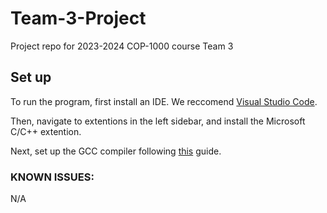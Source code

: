 # Team-3-Project

 Project repo for 2023-2024 COP-1000 course Team 3

## Set up

 To run the program, first install an IDE. We reccomend [Visual Studio Code](https://code.visualstudio.com/download).

 Then, navigate to extentions in the left sidebar, and install the Microsoft C/C++ extention.

 Next, set up the GCC compiler following [this](https://www.linkedin.com/pulse/installing-gcc-compiler-windows-run-c-program-gitbash-david-michael) guide.

### KNOWN ISSUES:

N/A
